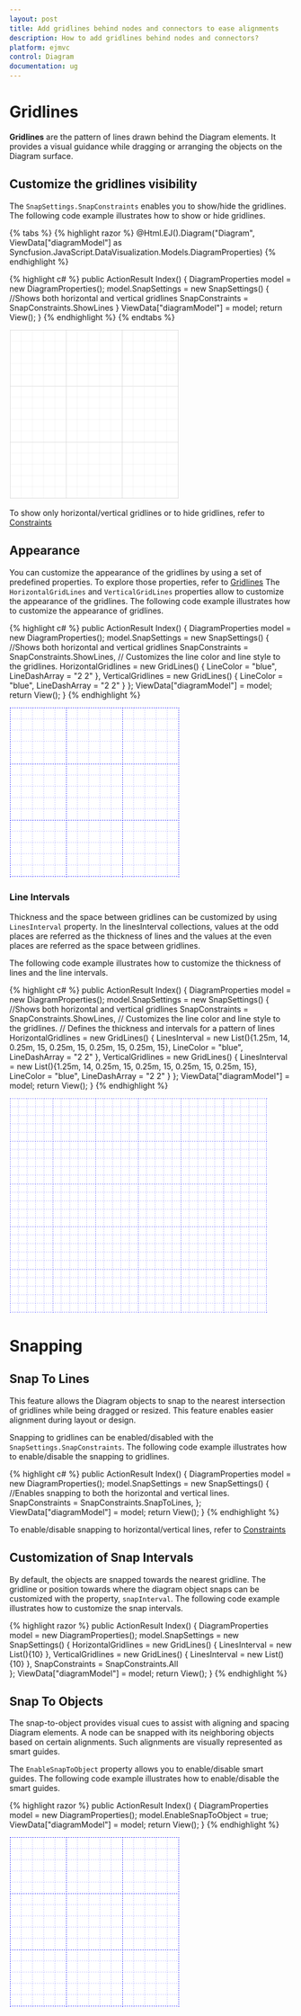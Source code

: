 ```yaml
---
layout: post
title: Add gridlines behind nodes and connectors to ease alignments
description: How to add gridlines behind nodes and connectors?
platform: ejmvc
control: Diagram
documentation: ug
---
```


# Gridlines

**Gridlines** are the pattern of lines drawn behind the Diagram elements. It provides a visual guidance while dragging or arranging the objects on the Diagram surface.

## Customize the gridlines visibility

The `SnapSettings.SnapConstraints` enables you to show/hide the gridlines. The following code example illustrates how to show or hide gridlines.

{% tabs %}
{% highlight razor %}
@Html.EJ().Diagram("Diagram", ViewData["diagramModel"] as Syncfusion.JavaScript.DataVisualization.Models.DiagramProperties)
{% endhighlight %}

{% highlight c# %}
public ActionResult Index()
{
    DiagramProperties model = new DiagramProperties();
	model.SnapSettings = new SnapSettings()
	{
		//Shows both horizontal and vertical gridlines
		SnapConstraints = SnapConstraints.ShowLines
	}
	ViewData["diagramModel"] = model;
    return View();
}
{% endhighlight %}
{% endtabs %}

![](Gridlines_images/Gridlines_img1.png)

To show only horizontal/vertical gridlines or to hide gridlines, refer to [Constraints](http://help.syncfusion.com/cr/cref_files/aspnetmvc/ejmvc/Syncfusion.EJ~Syncfusion.JavaScript.DataVisualization.Models.Diagram.SnapSettings~SnapConstraints.html "Constraints")

## Appearance

You can customize the appearance of the gridlines by using a set of predefined properties. To explore those properties, refer to [Gridlines](http://help.syncfusion.com/cr/cref_files/aspnetmvc/ejmvc/Syncfusion.EJ~Syncfusion.JavaScript.DataVisualization.Models.Diagram.GridLines_members.html "Gridlines")
The `HorizontalGridLines` and `VerticalGridLines` properties allow to customize the appearance of the gridlines. The following code example illustrates how to customize the appearance of gridlines.

{% highlight c# %}
public ActionResult Index()
{
    DiagramProperties model = new DiagramProperties();
	model.SnapSettings = new SnapSettings()
	{
		//Shows both horizontal and vertical gridlines
		SnapConstraints = SnapConstraints.ShowLines,
		// Customizes the line color and line style to the gridlines.
		HorizontalGridlines = new GridLines() { LineColor = "blue", LineDashArray = "2 2" },
		VerticalGridlines = new GridLines() { LineColor = "blue", LineDashArray = "2 2" } 
	};
	ViewData["diagramModel"] = model;
    return View();
}
{% endhighlight %}

![](Gridlines_images/Gridlines_img4.png)

### Line Intervals

Thickness and the space between gridlines can be customized by using `LinesInterval` property. In the linesInterval collections, values at the odd places are referred as the thickness of lines and the values at the even places are referred as the space between gridlines.

The following code example illustrates how to customize the thickness of lines and the line intervals.

{% highlight c# %}
public ActionResult Index()
{
    DiagramProperties model = new DiagramProperties();
	model.SnapSettings = new SnapSettings()
	{
		//Shows both horizontal and vertical gridlines
		SnapConstraints = SnapConstraints.ShowLines,
		// Customizes the line color and line style to the gridlines.
		// Defines the thickness and intervals for a pattern of lines
		HorizontalGridlines = new GridLines() {
			LinesInterval = new List<decimal>(){1.25m, 14, 0.25m, 15, 0.25m, 15, 0.25m, 15, 0.25m, 15},
			LineColor = "blue",
			LineDashArray = "2 2"
		},
		VerticalGridlines = new GridLines() {
			LinesInterval = new List<decimal>(){1.25m, 14, 0.25m, 15, 0.25m, 15, 0.25m, 15, 0.25m, 15},
			LineColor = "blue",
			LineDashArray = "2 2"
		}
	};
    ViewData["diagramModel"] = model;
    return View();
}
{% endhighlight %}

![](Gridlines_images/Gridlines_img2.png)

# Snapping

## Snap To Lines

This feature allows the Diagram objects to snap to the nearest intersection of gridlines while being dragged or resized. This feature enables easier alignment during layout or design.

Snapping to gridlines can be enabled/disabled with the `SnapSettings.SnapConstraints`. The following code example illustrates how to enable/disable the snapping to gridlines.

{% highlight c# %}
public ActionResult Index()
{
    DiagramProperties model = new DiagramProperties();
	model.SnapSettings = new SnapSettings()
	{
		//Enables snapping to both the horizontal and vertical lines.
		SnapConstraints = SnapConstraints.SnapToLines, 
	};
	ViewData["diagramModel"] = model;
    return View();
}
{% endhighlight %}

To enable/disable snapping to horizontal/vertical lines, refer to [Constraints](http://help.syncfusion.com/cr/cref_files/aspnetmvc/ejmvc/Syncfusion.EJ~Syncfusion.JavaScript.DataVisualization.Models.Diagram.SnapSettings~SnapConstraints.html "Constraints")

## Customization of Snap Intervals

By default, the objects are snapped towards the nearest gridline. The gridline or position towards where the diagram object snaps can be customized with the property, `snapInterval`. The following code example illustrates how to customize the snap intervals.

{% highlight razor %}
public ActionResult Index()
{
    DiagramProperties model = new DiagramProperties();
	model.SnapSettings = new SnapSettings()
	{
		HorizontalGridlines = new GridLines() { LinesInterval = new List<decimal>(){10} },
		VerticalGridlines = new GridLines() { LinesInterval = new List<decimal>(){10} },
		SnapConstraints = SnapConstraints.All	
	};
	ViewData["diagramModel"] = model;
    return View();
}
{% endhighlight %}

## Snap To Objects

The snap-to-object provides visual cues to assist with aligning and spacing Diagram elements. A node can be snapped with its neighboring objects based on certain alignments. Such alignments are visually represented as smart guides.

The `EnableSnapToObject` property allows you to enable/disable smart guides. The following code example illustrates how to enable/disable the smart guides.

{% highlight razor %}
public ActionResult Index()
{
    DiagramProperties model = new DiagramProperties();
	model.EnableSnapToObject = true;
    ViewData["diagramModel"] = model;
    return View();
}
{% endhighlight %}

![](Gridlines_images/Gridlines_img4.png)